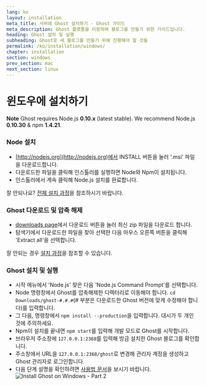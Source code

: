 ```yaml
---
lang: ko
layout: installation
meta_title: 서버에 Ghost 설치하기 - Ghost 가이드
meta_description: Ghost 플랫폼을 이용하여 블로그를 만들기 위한 가이드입니다.
heading: Ghost 설치 및 실행
subheading: Ghost로 새 블로그를 만들기 위해 진행해야 할 것들
permalink: /ko/installation/windows/
chapter: installation
section: windows
prev_section: mac
next_section: linux
---
```


# 윈도우에 설치하기 <a id="install-windows"></a>

<p class="note"><strong>Note</strong> Ghost requires Node.js <strong>0.10.x</strong> (latest stable). We recommend Node.js <strong>0.10.30</strong> & npm <strong>1.4.21</strong>.</p>

### Node 설치

*   [http://nodejs.org](http://nodejs.org)에서 INSTALL 버튼을 눌러 '.msi' 파일을 다운로드합니다.
*   다운로드한 파일을 클릭해 인스톨러를 실행하면 Node와 Npm이 설치됩니다.
*   인스톨러에서 계속 클릭해 Node.js 설치를 완료합니다.

잘 안되나요? [전체 설치 과정](https://s3-eu-west-1.amazonaws.com/ghost-website-cdn/install-node-win.gif "윈도우에 Node 설치하기")을 참조하시기 바랍니다.

### Ghost 다운로드 및 압축 해제

*   [downloads page](https://ghost.org/download/)에서 다운로드 버튼을 눌러 최신 zip 파일을 다운로드 합니다.
*   탐색기에서 다운로드한 파일을 찾아 선택한 다음 마우스 오른쪽 버튼을 클릭해 'Extract all'을 선택합니다.

잘 안되는 경우 [설치 과정](https://s3-eu-west-1.amazonaws.com/ghost-website-cdn/install-ghost-win.gif "윈도우에 Ghost 설치하기 1부")을 참조할 수 있습니다.

### Ghost 설치 및 실행

*   시작 메뉴에서 'Node.js' 찾은 다음 'Node.js Command Prompt'를 선택합니다.
*   Node 명령창에서 Ghost를 압축해제한 디렉터리로 이동해야 합니다. `cd Downloads/ghost-#.#.#`(# 부분은 다운로드한 Ghost 버전에 맞게 수정해야 합니다)를 입력합니다.
*   그 다음, 명령창에서 `npm install --production`을 입력합니다. <span class="note">대시가 두 개인 것에 주의하세요.</span>
*   Npm이 설치를 끝내면 `npm start`를 입력해 개발 모드로 Ghost를 시작합니다.
*   브라우저 주소창에 <code class="path">127.0.0.1:2368</code>를 입력해 방금 설치한 Ghost 블로그를 확인합니다.
*   주소창에서 URL을 <code class="path">127.0.0.1:2368/ghost</code>로 변경해 관리자 계정을 생성하고 Ghost 관리자로 로그인합니다.
*   다음 단계 설명을 확인하려면 [사용법 문서](/usage)을 보시기 바랍니다.
![](https://s3-eu-west-1.amazonaws.com/ghost-website-cdn/install-ghost-win-2.gif "Install Ghost on Windows - Part 2")
